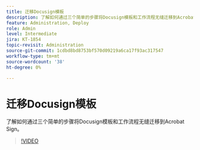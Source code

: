 ```yaml
---
title: 迁移Docusign模板
description: 了解如何通过三个简单的步骤将Docusign模板和工作流程无缝迁移到Acrobat Sign
feature: Administration, Deploy
role: Admin
level: Intermediate
jira: KT-1854
topic-revisit: Administration
source-git-commit: 1cdbd8bd8753bf570d09219a6ca17f93ac317547
workflow-type: tm+mt
source-wordcount: '38'
ht-degree: 0%

---
```


# 迁移Docusign模板

了解如何通过三个简单的步骤将Docusign模板和工作流程无缝迁移到Acrobat Sign。

>[!VIDEO](https://video.tv.adobe.com/v/3465274?quality=12&learn=on&hidetitle=true)
